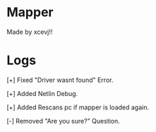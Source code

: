 # Mapper
Made by xcevj!!

# Logs
[+] Fixed "Driver wasnt found" Error.

[+] Added Netlin Debug.

[+] Added Rescans pc if mapper is loaded again.


[-] Removed "Are you sure?" Question.
